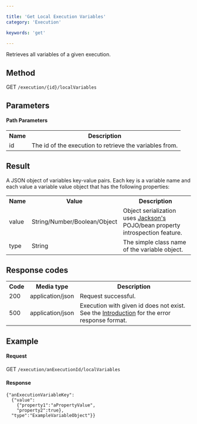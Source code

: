 ```yaml
---

title: 'Get Local Execution Variables'
category: 'Execution'

keywords: 'get'

---
```



Retrieves all variables of a given execution.


Method
------

GET `/execution/{id}/localVariables`


Parameters
----------
  
#### Path Parameters

<table class="table table-striped">
  <tr>
    <th>Name</th>
    <th>Description</th>
  </tr>
  <tr>
    <td>id</td>
    <td>The id of the execution to retrieve the variables from.</td>
  </tr>
</table>


Result
------

A JSON object of variables key-value pairs.
Each key is a variable name and each value a variable value object that has the following properties:

<table class="table table-striped">
  <tr>
    <th>Name</th>
    <th>Value</th>
    <th>Description</th>
  </tr>
  <tr>
    <td>value</td>
    <td>String/Number/Boolean/Object</td>
    <td>Object serialization uses <a href="http://jackson.codehaus.org">Jackson's</a> POJO/bean property introspection feature.</td>
  </tr>
  <tr>
    <td>type</td>
    <td>String</td>
    <td>The simple class name of the variable object.</td>
  </tr>
</table>

  
Response codes
--------------  

<table class="table table-striped">
  <tr>
    <th>Code</th>
    <th>Media type</th>
    <th>Description</th>
  </tr>
  <tr>
    <td>200</td>
    <td>application/json</td>
    <td>Request successful.</td>
  </tr>
  <tr>
    <td>500</td>
    <td>application/json</td>
    <td>Execution with given id does not exist. See the <a href="ref:#overview-introduction">Introduction</a> for the error response format.</td>
  </tr>
</table>

  
Example
-------

#### Request

GET `/execution/anExecutionId/localVariables`
  
#### Response

    {"anExecutionVariableKey":
      {"value":
        {"property1":"aPropertyValue",
        "property2":true},
      "type":"ExampleVariableObject"}}